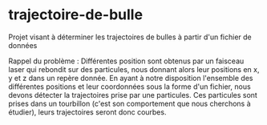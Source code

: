 # trajectoire-de-bulle
Projet visant à déterminer les trajectoires de bulles à partir d'un fichier de données

Rappel du problème : Différentes position sont obtenus par un faisceau laser qui rebondit sur des particules, nous donnant alors leur positions en x, y et z dans un repère donnée. En ayant à notre disposition l'ensemble des différentes positions et leur coordonnées sous la forme d'un fichier, nous devons détecter la trajectoires prise par une particules. Ces particules sont prises dans un tourbillon (c'est son comportement que nous cherchons à étudier), leurs trajectoires seront donc courbes.
